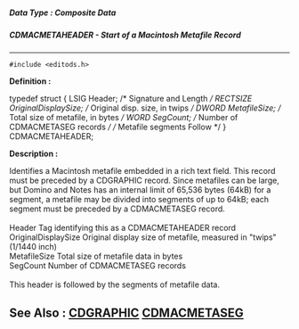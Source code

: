 ##### Data Type : Composite Data
##### CDMACMETAHEADER - Start of a Macintosh Metafile Record
---
```
#include <editods.h>
```

**Definition :**

typedef struct {
   LSIG Header;  /* Signature and Length */
   RECTSIZE OriginalDisplaySize; /* Original disp. size, in twips */
   DWORD MetafileSize; /* Total size of metafile, in bytes */
   WORD  SegCount;  /* Number of CDMACMETASEG records */
 /* Metafile segments Follow */
} CDMACMETAHEADER;

**Description :**

Identifies a Macintosh metafile embedded in a rich text field.  This record must be preceded by a CDGRAPHIC record.  Since metafiles can be large, but Domino and Notes has an internal limit of 65,536 bytes (64kB) for a segment, a metafile may be divided into segments of up to 64kB;  each segment must be preceded by a CDMACMETASEG record.<br>
<br>
        Header                          Tag identifying this as a CDMACMETAHEADER record<br>
        OriginalDisplaySize  Original display size of metafile, measured in &quot;twips&quot; (1/1440 inch)<br>
        MetafileSize                 Total size of metafile data in bytes<br>
        SegCount                     Number of CDMACMETASEG records<br>
<br>
This header is followed by the segments of metafile data.


**See Also :**
[CDGRAPHIC](/domino-c-api-docs/reference/Data/CDGRAPHIC)
[CDMACMETASEG](/domino-c-api-docs/reference/Data/CDMACMETASEG)
---
